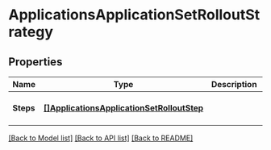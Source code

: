 # ApplicationsApplicationSetRolloutStrategy

## Properties
Name | Type | Description | Notes
------------ | ------------- | ------------- | -------------
**Steps** | [**[]ApplicationsApplicationSetRolloutStep**](applicationsApplicationSetRolloutStep.md) |  | [optional] [default to null]

[[Back to Model list]](../README.md#documentation-for-models) [[Back to API list]](../README.md#documentation-for-api-endpoints) [[Back to README]](../README.md)

